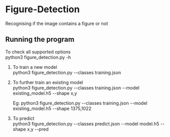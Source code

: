 # Figure-Detection
Recognising if the image contains a figure or not

## Running the program
To check all supported options  
python3 figure_detection.py -h

1. To train a new model  
  python3 figure_detection.py --classes training.json 
  
2. To further train an existing model  
    python3 figure_detection.py --classes training.json --model existing_model.h5 --shape x,y
  
    Eg: python3 figure_detection.py --classes training.json --model existing_model.h5 --shape 1375,1022

3. To predict  
  python3 figure_detection.py --classes predict.json --model model.h5 --shape x,y --pred
